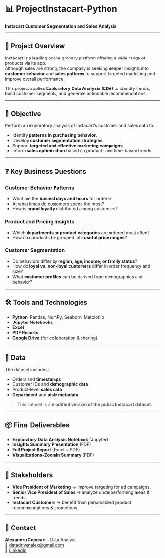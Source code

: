 # 📊 ProjectInstacart-Python  
**Instacart Customer Segmentation and Sales Analysis**

---

## 📌 Project Overview
Instacart is a leading online grocery platform offering a wide range of products via its app.  
Although sales are strong, the company is seeking deeper insights into **customer behavior** and **sales patterns** to support targeted marketing and improve overall performance.  

This project applies **Exploratory Data Analysis (EDA)** to identify trends, build customer segments, and generate actionable recommendations.

---

## 🎯 Objective
Perform an exploratory analysis of Instacart’s customer and sales data to:  
- Identify **patterns in purchasing behavior**.  
- Develop **customer segmentation strategies**.  
- Support **targeted and effective marketing campaigns**.  
- Inform **sales optimization** based on product- and time-based trends.  

---

## ❓ Key Business Questions

### Customer Behavior Patterns
- What are the **busiest days and hours** for orders?  
- At what times do customers spend the most?  
- How is **brand loyalty** distributed among customers?  

### Product and Pricing Insights
- Which **departments or product categories** are ordered most often?  
- How can products be grouped into **useful price ranges**?  

### Customer Segmentation
- Do behaviors differ by **region, age, income, or family status**?  
- How do **loyal vs. non-loyal customers** differ in order frequency and size?  
- What **customer profiles** can be derived from demographics and behavior?  

---

## 🛠️ Tools and Technologies
- **Python**: Pandas, NumPy, Seaborn, Matplotlib  
- **Jupyter Notebooks**  
- **Excel**  
- **PDF Reports**  
- **Google Drive** (for collaboration & sharing)  

---

## 📂 Data
The dataset includes:  
- Orders and **timestamps**  
- Customer IDs and **demographic data**  
- Product-level **sales data**  
- **Department** and **aisle metadata**  

> This dataset is a **modified version of the public Instacart dataset**.  

---

## 📦 Final Deliverables
- **Exploratory Data Analysis Notebook** (Jupyter)  
- **Insights Summary Presentation** (PDF)  
- **Full Project Report** (Excel + PDF)  
- **Visualizations-ZoomIn Summary** (PDF)  

---

## 👥 Stakeholders
- **Vice President of Marketing** → improve targeting for ad campaigns.  
- **Senior Vice President of Sales** → analyze underperforming areas & trends.  
- **Instacart Customers** → benefit from personalized product recommendations & promotions.  

---

## 📧 Contact
**Alexandru Cojocari** – Data Analyst  
📩 [datadrivenalex@gmail.com](mailto:datadrivenalex@gmail.com)  
🔗 [LinkedIn](https://www.linkedin.com/in/alexandru-cojocari)  
